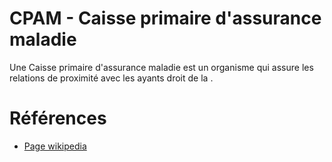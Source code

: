 # CPAM - Caisse primaire d'assurance maladie
<!-- SPDX-License-Identifier: MPL-2.0 -->

Une Caisse primaire d'assurance maladie est un organisme qui assure les relations de proximité avec les ayants droit de la <PreviewPage text="CNAM" link="Cnam.html" />. 

# Références

- [Page wikipedia](https://fr.wikipedia.org/wiki/Caisse_primaire_d%27assurance_maladie)
